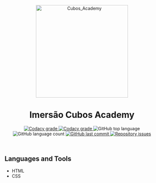 <!-- PROJECT LOGO AND TITLE-->
<div align='center'>
  <img
    src="https://cubos.academy/assets/images/logo-main.png"
    alt="Cubos_Academy"
    width="300px"
  />
</div>

<h1 align="center">
    Imersão Cubos Academy
</h1>

<!-- PROJECT SHIELDS -->
<p align="center">
  <a href="https://app.codacy.com/app/rafrausino/cubos_imersao?utm_source=github.com&utm_medium=referral&utm_content=rafrausino/cubos_imersao&utm_campaign=Badge_Grade_Dashboard">
    <img alt="Codacy grade" src="https://api.codacy.com/project/badge/Grade/d20792ff896d4ab2981307d37e88c19f">
  </a>

  <a href="https://travis-ci.org/dbader/node-datadog-metrics">
    <img alt="Codacy grade" src="https://img.shields.io/travis/dbader/node-datadog-metrics/master.svg?style=flat-square">
  </a>

  <img alt="GitHub top language" src="https://img.shields.io/github/languages/top/rafrausino/cubos_imersao.svg">

  <img alt="GitHub language count" src="https://img.shields.io/github/languages/count/rafrausino/cubos_imersao.svg">

  <a href="https://github.com/rafrausino/cubos_imersao/commits/master">
    <img alt="GitHub last commit" src="https://img.shields.io/github/last-commit/rafrausino/cubos_imersao.svg">
  </a>

  <a href="https://github.com/rafrausino/cubos_imersao/issues">
    <img alt="Repository issues" src="https://img.shields.io/github/issues/rafrausino/cubos_imersao.svg">
  </a>
</p>

<br />

<!-- PROJECT DESCRIPTION -->

## Languages and Tools

- HTML
- CSS
